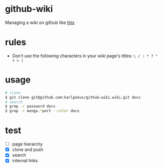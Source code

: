 # github-wiki
Managing a wiki on github like [this](https://help.github.com/en/github/building-a-strong-community/adding-or-editing-wiki-pages)

# rules
- Don't use the following characters in your wiki page's titles: `\ / : * ? " < > |`

# usage
```bash
# clone
$ git clone git@github.com:karlpokus/github-wiki.wiki.git docs
# search
$ grep -r password docs
$ grep -r mongo.*port --color docs
```

# test
- [ ] page hierarchy
- [x] clone and push
- [x] search
- [x] internal links
